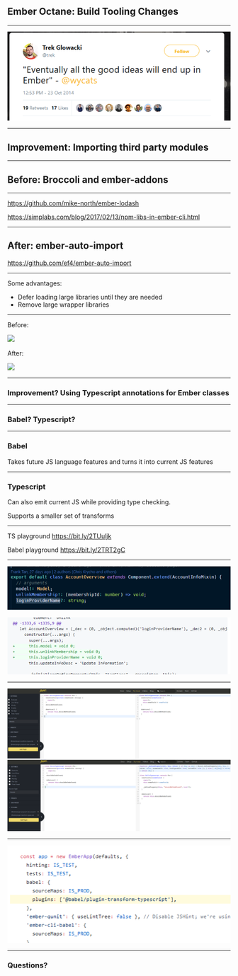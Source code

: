 ## Ember Octane: Build Tooling Changes

---

![](01.png)

---

## Improvement: Importing third party modules

---

## Before: Broccoli and ember-addons

---

https://github.com/mike-north/ember-lodash

https://simplabs.com/blog/2017/02/13/npm-libs-in-ember-cli.html

---

## After: ember-auto-import

https://github.com/ef4/ember-auto-import

---

Some advantages: 

* Defer loading large libraries until they are needed
* Remove large wrapper libraries

---

Before: 

![](https://user-images.githubusercontent.com/942358/54138487-f4864700-43f5-11e9-843a-0b5775f54b34.png)

After: 

![](https://user-images.githubusercontent.com/942358/54138511-fe0faf00-43f5-11e9-8279-dbda72f76ee9.png)

---

### Improvement? Using Typescript annotations for Ember classes

---

### Babel? Typescript?

---

### Babel

Takes future JS language features and turns it into current JS features

---

### Typescript

Can also emit current JS while providing type checking.

Supports a smaller set of transforms

---

TS playground https://bit.ly/2TUuljk

Babel playground https://bit.ly/2TRT2gC

---

![](04.png)

![](05.png)

---

![](06.png)
![](07.png)

---

![](08.png)

---

### Questions?
